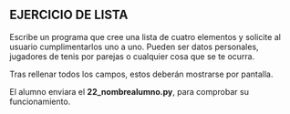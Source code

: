 ## EJERCICIO DE LISTA

Escribe un programa que cree una lista de cuatro elementos y solicite al usuario cumplimentarlos uno a uno. Pueden ser datos personales, jugadores de tenis por parejas o cualquier cosa que se te ocurra.

Tras rellenar todos los campos, estos deberán mostrarse por pantalla.

El alumno enviara el **22_nombrealumno.py**, para comprobar su funcionamiento.
